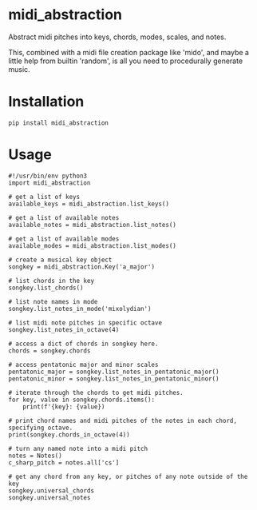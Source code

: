 # midi_abstraction

Abstract midi pitches into keys, chords, modes, scales, and notes.

This, combined with a midi file creation package like 'mido', and maybe a little help from builtin 'random', is all you need to procedurally generate music.


# Installation
```pip install midi_abstraction```

# Usage

```
#!/usr/bin/env python3
import midi_abstraction

# get a list of keys
available_keys = midi_abstraction.list_keys()

# get a list of available notes
available_notes = midi_abstraction.list_notes()

# get a list of available modes
available_modes = midi_abstraction.list_modes()

# create a musical key object
songkey = midi_abstraction.Key('a_major')

# list chords in the key
songkey.list_chords()

# list note names in mode
songkey.list_notes_in_mode('mixolydian')

# list midi note pitches in specific octave
songkey.list_notes_in_octave(4)

# access a dict of chords in songkey here.
chords = songkey.chords

# access pentatonic major and minor scales
pentatonic_major = songkey.list_notes_in_pentatonic_major()
pentatonic_minor = songkey.list_notes_in_pentatonic_minor()

# iterate through the chords to get midi pitches.
for key, value in songkey.chords.items():
	print(f'{key}: {value})

# print chord names and midi pitches of the notes in each chord, specifying octave.
print(songkey.chords_in_octave(4))

# turn any named note into a midi pitch
notes = Notes()
c_sharp_pitch = notes.all['cs']

# get any chord from any key, or pitches of any note outside of the key
songkey.universal_chords
songkey.universal_notes

```
